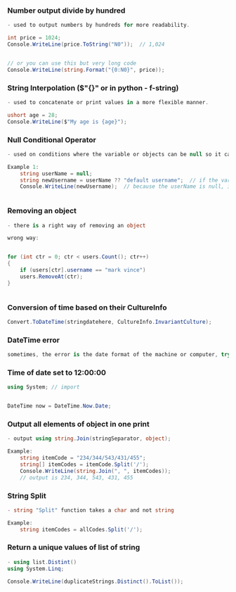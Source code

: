 
### Number output divide by hundred
```csharp
- used to output numbers by hundreds for more readability.

int price = 1024;
Console.WriteLine(price.ToString("N0"));  // 1,024


// or you can use this but very long code
Console.WriteLine(string.Format("{0:N0}", price));
```



### String Interpolation ($"{}" or in python - f-string)
```csharp
- used to concatenate or print values in a more flexible manner. 

ushort age = 28;
Console.WriteLine($"My age is {age}");
```



### Null Conditional Operator
```csharp
- used on conditions where the variable or objects can be null so it can have default values, by only using short code.

Example 1:
	string userName = null;
	string newUsername = userName ?? "default username";  // if the variable usernName is not null, then set it to variable newUsername, else it will default the value as "default username"
	Console.WriteLine(newUsername);  // because the userName is null, it will set the default value to "default username"



```


### Removing an object
```csharp
- there is a right way of removing an object

wrong way:


for (int ctr = 0; ctr < users.Count(); ctr++)
{
	if (users[ctr].username == "mark vince")
	users.RemoveAt(ctr);
}



```


### Conversion of time based on their CultureInfo
```csharp
Convert.ToDateTime(stringdatehere, CultureInfo.InvariantCulture);
```


### DateTime error
```csharp
sometimes, the error is the date format of the machine or computer, try to change from the format "day/month/year" to "month/day/year".
```


### Time of date set to 12:00:00
```c#
using System; // import


DateTime now = DateTime.Now.Date;
```


### Output all elements of object in one print
```c#
- output using string.Join(stringSeparator, object);

Example:
	string itemCode = "234/344/543/431/455";
	string[] itemCodes = itemCode.Split('/');
	Console.WriteLine(string.Join(", ", itemCodes));
	// output is 234, 344, 543, 431, 455

```


### String Split
```c#
- string "Split" function takes a char and not string

Example:
	string itemCodes = allCodes.Split('/');
```


### Return a unique values of list of string
```c#
- using list.Distint()
using System.Linq;

Console.WriteLine(duplicateStrings.Distinct().ToList());
```









